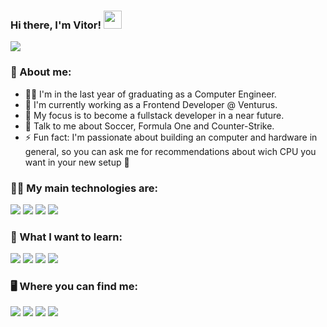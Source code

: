 ### Hi there, I'm Vitor! <img src="https://github.com/TheDudeThatCode/TheDudeThatCode/blob/master/Assets/Hi.gif" width="29px">

![](https://camo.githubusercontent.com/992babdffd8c74a1502de375fbdf7e4d54773242/68747470733a2f2f6d656469612e67697068792e636f6d2f6d656469612f53576f536b4e36447854737a71494b4571762f67697068792e676966)
### 🤵 About me:

- 👨‍🎓 I'm in the last year of graduating as a Computer Engineer.
- 🏦 I'm currently working as a Frontend Developer @ Venturus.
- 🤞 My focus is to become a fullstack developer in a near future.
- 💬 Talk to me about Soccer, Formula One and Counter-Strike. 
- ⚡ Fun fact: I'm passionate about building an computer and hardware in general, so you can ask me for recommendations about wich CPU you want in your new setup 🤙

### 👨‍💻 My main technologies are:
<img src="https://img.shields.io/badge/TypeScript-007ACC?style=for-the-badge&logo=typescript&logoColor=white" /> <img src="https://img.shields.io/badge/React-20232A?style=for-the-badge&logo=react&logoColor=61DAFB" /> <img src="https://img.shields.io/badge/Redux-593D88?style=for-the-badge&logo=redux&logoColor=white" /> <img src="https://img.shields.io/badge/Sass-CC6699?style=for-the-badge&logo=sass&logoColor=white" />

### 🌱 What I want to learn:
<img src="https://img.shields.io/badge/next.js-000000?style=for-the-badge&logo=next.js&logoColor=white" /> <img src="https://img.shields.io/badge/styled--components-DB7093?style=for-the-badge&logo=styled-components&logoColor=white" /> <img src="https://img.shields.io/badge/Node.js-43853D?style=for-the-badge&logo=node.js&logoColor=white" /> <img src="https://img.shields.io/badge/Angular-DD0031?style=for-the-badge&logo=angular&logoColor=white" />

### 🖥 Where you can find me: 

<a href="https://www.linkedin.com/in/vitor-petruz-brina/"><img src="https://img.shields.io/badge/LinkedIn-0077B5?style=for-the-badge&logo=linkedin&logoColor=white" /></a>
<a href="https://twitter.com/vbrina_"><img src="https://img.shields.io/badge/Twitter-1DA1F2?style=for-the-badge&logo=twitter&logoColor=white" /></a>
<a href="https://www.instagram.com/vbrina_/"><img src="https://img.shields.io/badge/Instagram-E4405F?style=for-the-badge&logo=instagram&logoColor=white" /></a>
<a href="https://www.facebook.com/vitoorbrina/"><img src="https://img.shields.io/badge/Facebook-1877F2?style=for-the-badge&logo=facebook&logoColor=white" /></a>
